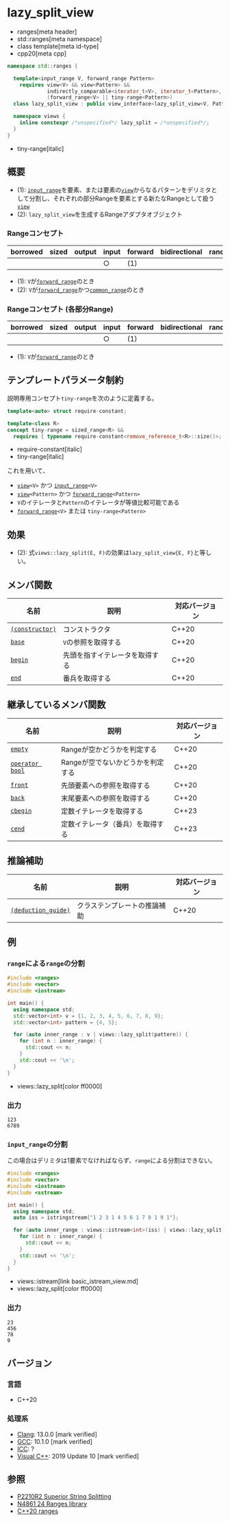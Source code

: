 # lazy_split_view
* ranges[meta header]
* std::ranges[meta namespace]
* class template[meta id-type]
* cpp20[meta cpp]

```cpp
namespace std::ranges {

  template<input_range V, forward_range Pattern>
    requires view<V> && view<Pattern> &&
             indirectly_comparable<iterator_t<V>, iterator_t<Pattern>, ranges::equal_to> &&
             (forward_range<V> || tiny-range<Pattern>)
  class lazy_split_view : public view_interface<lazy_split_view<V, Pattern>> { …… };   // (1)

  namespace views {
    inline constexpr /*unspecified*/ lazy_split = /*unspecified*/;                     // (2)
  }
}
```
* tiny-range[italic]

## 概要

- (1): [`input_range`](input_range.md)を要素、または要素の[`view`](view.md)からなるパターンをデリミタとして分割し、それぞれの部分Rangeを要素とする新たなRangeとして扱う[`view`](view.md)
- (2): `lazy_split_view`を生成するRangeアダプタオブジェクト

### Rangeコンセプト

| borrowed | sized | output | input | forward | bidirectional | random_access | contiguous | common | viewable | view |
|----------|-------|--------|-------|---------|---------------|---------------|------------|--------|----------|------|
|          |       |        | ○    | (1)     |               |               |            | (2)    | ○       | ○   |

- (1): `V`が[`forward_range`](forward_range.md)のとき
- (2): `V`が[`forward_range`](forward_range.md)かつ[`common_range`](common_range.md)のとき

### Rangeコンセプト (各部分Range)

| borrowed | sized | output | input | forward | bidirectional | random_access | contiguous | common | viewable | view |
|----------|-------|--------|-------|---------|---------------|---------------|------------|--------|----------|------|
|          |       |        | ○    | (1)     |               |               |            |        | ○       | ○   |

- (1): `V`が[`forward_range`](forward_range.md)のとき

## テンプレートパラメータ制約

説明専用コンセプト`tiny-range`を次のように定義する。

```cpp
template<auto> struct require-constant;

template<class R>
concept tiny-range = sized_range<R> &&
  requires { typename require-constant<remove_reference_t<R>::size()>; } && (remove_reference_t<R>::size() <= 1);
```
* require-constant[italic]
* tiny-range[italic]

これを用いて、

- [`view`](view.md)`<V>` かつ [`input_range`](input_range.md)`<V>`
- [`view`](view.md)`<Pattern>` かつ [`forward_range`](forward_range.md)`<Pattern>`
- `V`のイテレータと`Pattern`のイテレータが等値比較可能である
- [`forward_range`](forward_range.md)`<V>` または `tiny-range<Pattern>`

## 効果

- (2): 式`views::lazy_split(E, F)`の効果は`lazy_split_view{E, F}`と等しい。

## メンバ関数

| 名前                                             | 説明                             | 対応バージョン |
|--------------------------------------------------|----------------------------------|----------------|
| [`(constructor)`](lazy_split_view/op_constructor.md)  | コンストラクタ                   | C++20          |
| [`base`](lazy_split_view/base.md)                     | `V`の参照を取得する              | C++20          |
| [`begin`](lazy_split_view/begin.md)                   | 先頭を指すイテレータを取得する   | C++20          |
| [`end`](lazy_split_view/end.md)                       | 番兵を取得する                   | C++20          |

## 継承しているメンバ関数

| 名前                                         | 説明                              | 対応バージョン |
|----------------------------------------------|-----------------------------------|----------------|
| [`empty`](view_interface/empty.md)           | Rangeが空かどうかを判定する       | C++20          |
| [`operator bool`](view_interface/op_bool.md) | Rangeが空でないかどうかを判定する | C++20          |
| [`front`](view_interface/front.md)           | 先頭要素への参照を取得する        | C++20          |
| [`back`](view_interface/back.md)             | 末尾要素への参照を取得する        | C++20          |
| [`cbegin`](view_interface/cbegin.md)         | 定数イテレータを取得する             | C++23          |
| [`cend`](view_interface/cend.md)             | 定数イテレータ（番兵）を取得する      | C++23          |

## 推論補助

| 名前                                                  | 説明                         | 対応バージョン |
|-------------------------------------------------------|------------------------------|----------------|
| [`(deduction_guide)`](lazy_split_view/op_deduction_guide.md) | クラステンプレートの推論補助 | C++20          |

## 例

### `range`による`range`の分割

```cpp example
#include <ranges>
#include <vector>
#include <iostream>

int main() {
  using namespace std;
  std::vector<int> v = {1, 2, 3, 4, 5, 6, 7, 8, 9};
  std::vector<int> pattern = {4, 5};

  for (auto inner_range : v | views::lazy_split(pattern)) {
    for (int n : inner_range) {
      std::cout << n;
    }
    std::cout << '\n';
  }
}
```
* views::lazy_split[color ff0000]

### 出力
```
123
6789
```

### `input_range`の分割

この場合はデリミタは1要素でなければならず、`range`による分割はできない。

```cpp example
#include <ranges>
#include <vector>
#include <iostream>
#include <sstream>

int main() {
  using namespace std;
  auto iss = istringstream{"1 2 3 1 4 5 6 1 7 8 1 9 1"};

  for (auto inner_range : views::istream<int>(iss) | views::lazy_split(1)) {
    for (int n : inner_range) {
      std::cout << n;
    }
    std::cout << '\n';
  }
}
```
* views::istream[link basic_istream_view.md]
* views::lazy_split[color ff0000]

### 出力
```
23
456
78
9
```

## バージョン
### 言語
- C++20

### 処理系
- [Clang](/implementation.md#clang): 13.0.0 [mark verified]
- [GCC](/implementation.md#gcc): 10.1.0 [mark verified]
- [ICC](/implementation.md#icc): ?
- [Visual C++](/implementation.md#visual_cpp): 2019 Update 10 [mark verified]

## 参照
- [P2210R2 Superior String Splitting](http://www.open-std.org/jtc1/sc22/wg21/docs/papers/2021/p2210r2.html)
- [N4861 24 Ranges library](https://timsong-cpp.github.io/cppwp/n4861/ranges)
- [C++20 ranges](https://techbookfest.org/product/5134506308665344)
